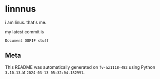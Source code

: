 # linnnus

i am linus. that's me.

my latest commit is

```
Document OOPIF stuff
```

## Meta

This README was automatically generated on `fv-az1118-482` using Python
`3.10.13` at `2024-03-13 05:32:04.182991`.
